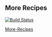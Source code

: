 ## More Recipes

[![Build Status](https://travis-ci.org/craftword/more-recipes-andela-project-bc26.svg?branch=master)](https://travis-ci.org/craftword/more-recipes-andela-project-bc26)


[More-Recipes](https://github.com/craftword/more-recipes-andela-project-bc26)